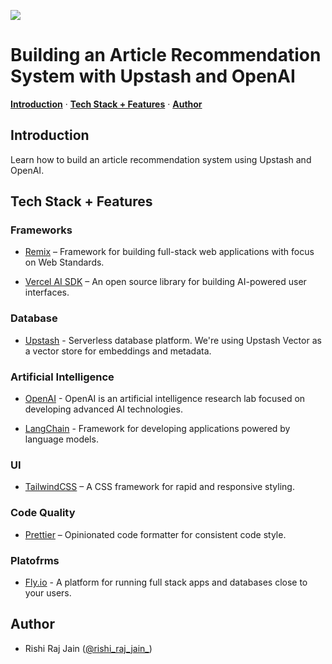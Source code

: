 ![](https://upstash.com/blog/article-recommendation-system/opengraph-image)

# Building an Article Recommendation System with Upstash and OpenAI

<p>
  <a href="#introduction"><strong>Introduction</strong></a> ·
  <a href="#tech-stack--features"><strong>Tech Stack + Features</strong></a> ·
  <a href="#author"><strong>Author</strong></a>
</p>

## Introduction

Learn how to build an article recommendation system using Upstash and OpenAI.

## Tech Stack + Features

### Frameworks

- [Remix](https://remix.run) – Framework for building full-stack web applications with focus on Web Standards.

- [Vercel AI SDK](https://sdk.vercel.ai/docs) – An open source library for building AI-powered user interfaces.

### Database

- [Upstash](https://upstash.com) - Serverless database platform. We're using Upstash Vector as a vector store for embeddings and metadata.

### Artificial Intelligence

- [OpenAI](https://openai.com) - OpenAI is an artificial intelligence research lab focused on developing advanced AI technologies.

- [LangChain](https://js.langchain.com) - Framework for developing applications powered by language models.

### UI

- [TailwindCSS](https://tailwindcss.com) – A CSS framework for rapid and responsive styling.

### Code Quality

- [Prettier](https://prettier.io/) – Opinionated code formatter for consistent code style.

### Platofrms

- [Fly.io](https://fly.io) - A platform for running full stack apps and databases close to your users.

## Author

- Rishi Raj Jain ([@rishi_raj_jain_](https://twitter.com/rishi_raj_jain_))
